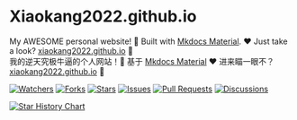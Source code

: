 # Xiaokang2022.github.io

My AWESOME personal website! 🎉
Built with [Mkdocs Material](https://github.com/squidfunk/mkdocs-material). ❤️
Just take a look? [xiaokang2022.github.io](https://xiaokang2022.github.io/) 👀  
我的逆天究极牛逼的个人网站！🎉 基于 [Mkdocs Material](https://github.com/squidfunk/mkdocs-material) ❤️ 进来瞄一眼不？[xiaokang2022.github.io](https://xiaokang2022.github.io/) 👀

<p>
<a href="https://github.com/Xiaokang2022/Xiaokang2022.github.io/watchers"><img alt="Watchers" src="https://img.shields.io/github/watchers/Xiaokang2022/Xiaokang2022.github.io?label=Watchers&logo=github&style=flat" title="Watchers" /></a>
<a href="https://github.com/Xiaokang2022/Xiaokang2022.github.io/forks"><img alt="Forks" src="https://img.shields.io/github/forks/Xiaokang2022/Xiaokang2022.github.io?label=Forks&logo=github&style=flat" title="Forks" /></a>
<a href="https://github.com/Xiaokang2022/Xiaokang2022.github.io/stargazers"><img alt="Stars" src="https://img.shields.io/github/stars/Xiaokang2022/Xiaokang2022.github.io?label=Stars&color=gold&logo=github&style=flat" title="Stars" /></a>
<a href="https://github.com/Xiaokang2022/Xiaokang2022.github.io/issues"><img alt="Issues" src="https://img.shields.io/github/issues/Xiaokang2022/Xiaokang2022.github.io?label=Issues&logo=github" title="Issues" /></a>
<a href="https://github.com/Xiaokang2022/Xiaokang2022.github.io/pulls"><img alt="Pull Requests" src="https://img.shields.io/github/issues-pr/Xiaokang2022/Xiaokang2022.github.io?label=Pull%20Requests&logo=github" title="Pull Requests" /></a>
<a href="https://github.com/Xiaokang2022/Xiaokang2022.github.io/discussions"><img alt="Discussions" src="https://img.shields.io/github/discussions/Xiaokang2022/Xiaokang2022.github.io?label=Discussions&logo=github" title="Discussions" /></a>
</p>

<p>
    <a href="https://star-history.com/#Xiaokang2022/Xiaokang2022.github.io&Date">
        <picture>
            <source media="(prefers-color-scheme: dark)" srcset="https://api.star-history.com/svg?repos=Xiaokang2022/Xiaokang2022.github.io&type=Date&theme=dark" />
            <source media="(prefers-color-scheme: light)" srcset="https://api.star-history.com/svg?repos=Xiaokang2022/Xiaokang2022.github.io&type=Date" />
            <img alt="Star History Chart" src="https://api.star-history.com/svg?repos=Xiaokang2022/Xiaokang2022.github.io&type=Date" />
        </picture>
    </a>
</p>
